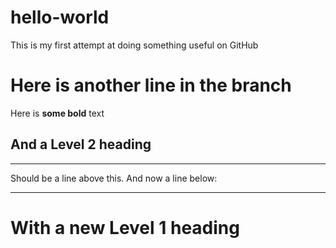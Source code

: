 # hello-world
This is my first attempt at doing something useful on GitHub

# Here is another line in the branch

Here is **some bold** text

## And a Level 2 heading

---

Should be a line above this. And now a line below:

---

# With a new Level 1 heading

